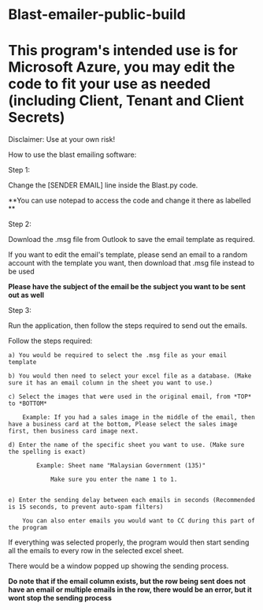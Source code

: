 # Blast-emailer-public-build

# This program's intended use is for Microsoft Azure, you may edit the code to fit your use as needed (including Client, Tenant and Client Secrets)

Disclaimer: Use at your own risk!

How to use the blast emailing software:


Step 1:

Change the [SENDER EMAIL] line inside the Blast.py code.

**You can use notepad to access the code and change it there as labelled **



Step 2:

Download the .msg file from Outlook to save the email template as required.

If you want to edit the email's template, please send an email to a random account with the template you want, then download that .msg file instead to be used

**Please have the subject of the email be the subject you want to be sent out as well**



Step 3:

Run the application, then follow the steps required to send out the emails.

Follow the steps required:

	a) You would be required to select the .msg file as your email template

	b) You would then need to select your excel file as a database. (Make sure it has an email column in the sheet you want to use.)

	c) Select the images that were used in the original email, from *TOP* to *BOTTOM*

		Example: If you had a sales image in the middle of the email, then have a business card at the bottom, Please select the sales image first, then business card image next.

	d) Enter the name of the specific sheet you want to use. (Make sure the spelling is exact)

			Example: Sheet name "Malaysian Government (135)"

				Make sure you enter the name 1 to 1.


	e) Enter the sending delay between each emails in seconds (Recommended is 15 seconds, to prevent auto-spam filters)

		You can also enter emails you would want to CC during this part of the program


If everything was selected properly, the program would then start sending all the emails to every row in the selected excel sheet.

There would be a window popped up showing the sending process.


**Do note that if the email column exists, but the row being sent does not have an email or multiple emails in the row, there would be an error, but it wont stop the sending process**
